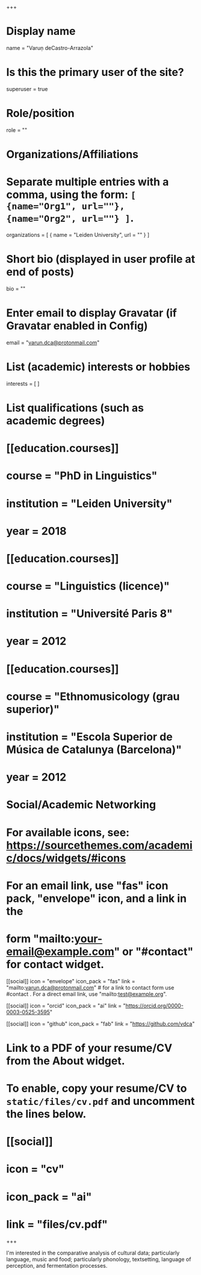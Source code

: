 +++
# Display name
name = "Varuṇ deCastro-Arrazola"

# Is this the primary user of the site?
superuser = true

# Role/position
role = ""

# Organizations/Affiliations
#   Separate multiple entries with a comma, using the form: `[ {name="Org1", url=""}, {name="Org2", url=""} ]`.
organizations = [ { name = "Leiden University", url = "" } ]

# Short bio (displayed in user profile at end of posts)
bio = ""

# Enter email to display Gravatar (if Gravatar enabled in Config)
email = "varun.dca@protonmail.com"

# List (academic) interests or hobbies
interests = [
]

# List qualifications (such as academic degrees)
# [[education.courses]]
#   course = "PhD in Linguistics"
#   institution = "Leiden University"
#   year = 2018
# 
# [[education.courses]]
#   course = "Linguistics (licence)"
#   institution = "Université Paris 8"
#   year = 2012
# 
# [[education.courses]]
#   course = "Ethnomusicology (grau superior)"
#   institution = "Escola Superior de Música de Catalunya (Barcelona)"
#   year = 2012

# Social/Academic Networking
# For available icons, see: https://sourcethemes.com/academic/docs/widgets/#icons
#   For an email link, use "fas" icon pack, "envelope" icon, and a link in the
#   form "mailto:your-email@example.com" or "#contact" for contact widget.

[[social]]
  icon = "envelope"
  icon_pack = "fas"
  link = "mailto:varun.dca@protonmail.com"  # for a link to contact form use #contact . For a direct email link, use "mailto:test@example.org".

[[social]]
  icon = "orcid"
  icon_pack = "ai"
  link = "https://orcid.org/0000-0003-0525-3595"

[[social]]
  icon = "github"
  icon_pack = "fab"
  link = "https://github.com/vdca"

# Link to a PDF of your resume/CV from the About widget.
# To enable, copy your resume/CV to `static/files/cv.pdf` and uncomment the lines below.
# [[social]]
#   icon = "cv"
#   icon_pack = "ai"
#   link = "files/cv.pdf"

+++

I'm interested in the comparative analysis of cultural data; particularly language, music and food; particularly phonology, textsetting, language of perception, and fermentation processes.
